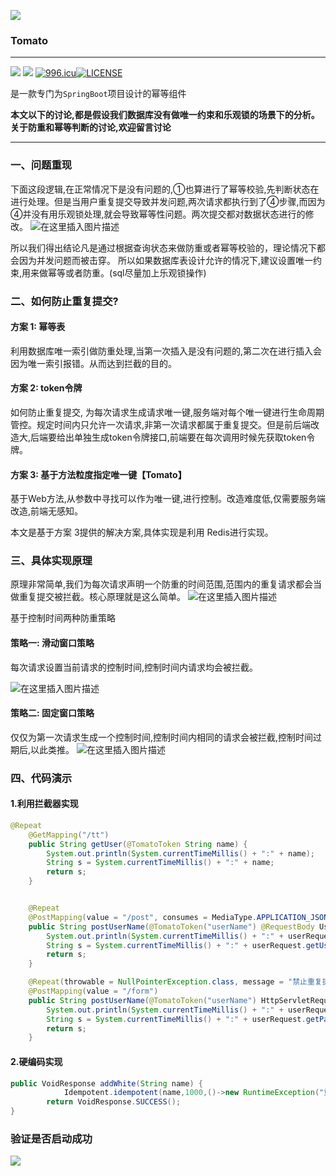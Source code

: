 ![](https://imgconvert.csdnimg.cn/aHR0cHM6Ly9pbWcuc3ByaW5nbGVhcm4uY24vYmxvZy9sZWFybl8xNTc3NjM3OTA2MDAwLnBuZw?x-oss-process=image/format,png)


### Tomato

---
![](https://img.shields.io/badge/build-passing-brightgreen.svg) ![](https://img.shields.io/badge/license-Apache%202-blue.svg)
[![996.icu](https://img.shields.io/badge/link-996.icu-red.svg)](https://996.icu)[![LICENSE](https://img.shields.io/badge/license-Anti%20996-blue.svg)](https://github.com/996icu/996.ICU/blob/master/LICENSE)

是一款专门为`SpringBoot`项目设计的幂等组件



**本文以下的讨论,都是假设我们数据库没有做唯一约束和乐观锁的场景下的分析。关于防重和幂等判断的讨论,欢迎留言讨论**

---

### 一、问题重现
下面这段逻辑,在正常情况下是没有问题的,①也算进行了幂等校验,先判断状态在进行处理。但是当用户重复提交导致并发问题,两次请求都执行到了④步骤,而因为④并没有用乐观锁处理,就会导致幂等性问题。两次提交都对数据状态进行的修改。
![在这里插入图片描述](https://img-blog.csdnimg.cn/2020010111420128.png?x-oss-process=image/watermark,type_ZmFuZ3poZW5naGVpdGk,shadow_10,text_aHR0cHM6Ly9ibG9nLmNzZG4ubmV0L01lc3NhZ2VfbHg=,size_16,color_FFFFFF,t_70)

所以我们得出结论凡是通过根据查询状态来做防重或者幂等校验的，理论情况下都会因为并发问题而被击穿。 所以如果数据库表设计允许的情况下,建议设置唯一约束,用来做幂等或者防重。(sql尽量加上乐观锁操作)

### 二、如何防止重复提交?
#### 方案 1: 幂等表

利用数据库唯一索引做防重处理,当第一次插入是没有问题的,第二次在进行插入会因为唯一索引报错。从而达到拦截的目的。

#### 方案 2: token令牌

如何防止重复提交, 为每次请求生成请求唯一键,服务端对每个唯一键进行生命周期管控。规定时间内只允许一次请求,非第一次请求都属于重复提交。但是前后端改造大,后端要给出单独生成token令牌接口,前端要在每次调用时候先获取token令牌。

#### 方案 3: 基于方法粒度指定唯一键【Tomato】

基于Web方法,从参数中寻找可以作为唯一键,进行控制。改造难度低,仅需要服务端改造,前端无感知。



本文是基于方案 3提供的解决方案,具体实现是利用 Redis进行实现。

### 三、具体实现原理
原理非常简单,我们为每次请求声明一个防重的时间范围,范围内的重复请求都会当做重复提交被拦截。核心原理就是这么简单。
![在这里插入图片描述](https://img-blog.csdnimg.cn/20200101114303637.png?x-oss-process=image/watermark,type_ZmFuZ3poZW5naGVpdGk,shadow_10,text_aHR0cHM6Ly9ibG9nLmNzZG4ubmV0L01lc3NhZ2VfbHg=,size_16,color_FFFFFF,t_70)

基于控制时间两种防重策略

#### 策略一: 滑动窗口策略

每次请求设置当前请求的控制时间,控制时间内请求均会被拦截。

![在这里插入图片描述](https://img-blog.csdnimg.cn/20200101114341400.png?x-oss-process=image/watermark,type_ZmFuZ3poZW5naGVpdGk,shadow_10,text_aHR0cHM6Ly9ibG9nLmNzZG4ubmV0L01lc3NhZ2VfbHg=,size_16,color_FFFFFF,t_70)

#### **策略二: 固定窗口策略**

仅仅为第一次请求生成一个控制时间,控制时间内相同的请求会被拦截,控制时间过期后,以此类推。
![在这里插入图片描述](https://img-blog.csdnimg.cn/2020010111440842.png?x-oss-process=image/watermark,type_ZmFuZ3poZW5naGVpdGk,shadow_10,text_aHR0cHM6Ly9ibG9nLmNzZG4ubmV0L01lc3NhZ2VfbHg=,size_16,color_FFFFFF,t_70)

### 四、代码演示

#### 1.利用拦截器实现

```java
@Repeat
    @GetMapping("/tt")
    public String getUser(@TomatoToken String name) {
        System.out.println(System.currentTimeMillis() + ":" + name);
        String s = System.currentTimeMillis() + ":" + name;
        return s;
    }


    @Repeat
    @PostMapping(value = "/post", consumes = MediaType.APPLICATION_JSON_VALUE)
    public String postUserName(@TomatoToken("userName") @RequestBody UserRequest userRequest) {
        System.out.println(System.currentTimeMillis() + ":" + userRequest.getUserName());
        String s = System.currentTimeMillis() + ":" + userRequest.getUserName();
        return s;
    }

    @Repeat(throwable = NullPointerException.class, message = "禁止重复提交")
    @PostMapping(value = "/form")
    public String postUserName(@TomatoToken("userName") HttpServletRequest userRequest) {
        System.out.println(System.currentTimeMillis() + ":" + userRequest.getParameter("userName"));
        String s = System.currentTimeMillis() + ":" + userRequest.getParameter("userName");
        return s;
    }
```

#### 2.硬编码实现

```java
public VoidResponse addWhite(String name) {
  			Idempotent.idempotent(name,1000,()->new RuntimeException("重复提交"))
        return VoidResponse.SUCCESS();
}
```


### 验证是否启动成功

![](https://img.springlearn.cn/blog/learn_1578154596000.png)
